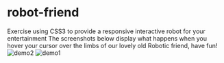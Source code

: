 # robot-friend
Exercise using CSS3 to provide a responsive interactive robot for your entertainment
The screenshots below display what happens when you hover your cursor over the limbs of our lovely old Robotic friend, have fun!
![demo2](https://user-images.githubusercontent.com/38046425/48866848-43a26080-eda2-11e8-8f40-e21a718be947.png)
![demo1](https://user-images.githubusercontent.com/38046425/48866854-47ce7e00-eda2-11e8-8201-22d44ed5cd22.png)
